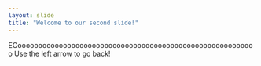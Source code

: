 ```yaml
---
layout: slide
title: "Welcome to our second slide!"
---
```

EOoooooooooooooooooooooooooooooooooooooooooooooooooooooooooo
Use the left arrow to go back!
